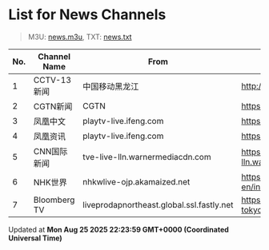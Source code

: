 # List for **News Channels**

> M3U: [news.m3u](/news.m3u), TXT: [news.txt](/txt/news.txt)

| No. | Channel Name | From | Source |
| --- | ------------ | ---- | ------ |
| 1 | CCTV-13 新闻 | 中国移动黑龙江 | <http://ottrrs.hl.chinamobile.com/PLTV/88888888/224/3221226537/index.m3u8> |
| 2 | CGTN新闻 | CGTN | <https://english-livebkali.cgtn.com/live/cgtn_news.m3u8> |
| 3 | 凤凰中文 | playtv-live.ifeng.com | <https://playtv-live.ifeng.com/live/06OLEGEGM4G_tv1.m3u8> |
| 4 | 凤凰资讯 | playtv-live.ifeng.com | <https://playtv-live.ifeng.com/live/06OLEEWQKN4_tv1.m3u8> |
| 5 | CNN国际新闻 | tve-live-lln.warnermediacdn.com | <https://tve-live-lln.warnermediacdn.com/hls/live/586495/cnngo/cnn_main/VIDEO_0_3564000.m3u8> |
| 6 | NHK世界 | nhkwlive-ojp.akamaized.net | <https://nhkwlive-ojp.akamaized.net/hls/live/2003459/nhkwlive-ojp-en/index_4M.m3u8> |
| 7 | Bloomberg TV | liveprodapnortheast.global.ssl.fastly.net | <https://liveprodapnortheast.global.ssl.fastly.net/ap1/Channel-APTVqvs-AWS-tokyo-1/Source-APTVqvs-1000-1_live.m3u8> |

Updated at **Mon Aug 25 2025 22:23:59 GMT+0000 (Coordinated Universal Time)**
